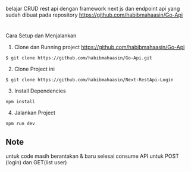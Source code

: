 belajar CRUD rest api dengan framework next js dan endpoint api yang sudah dibuat pada repository https://github.com/habibmahaasin/Go-Api
#

Cara Setup dan Menjalankan
1. Clone dan Running project https://github.com/habibmahaasin/Go-Api
```
$ git clone https://github.com/habibmahaasin/Go-Api.git
```
2. Clone Project ini 
```
$ git clone https://github.com/habibmahaasin/Next-RestApi-Login
```
3. Install Dependencies
```
npm install
```
4. Jalankan Project
```
npm run dev
```
## Note
untuk code masih berantakan & baru selesai consume API untuk POST (login) dan GET(list user)
